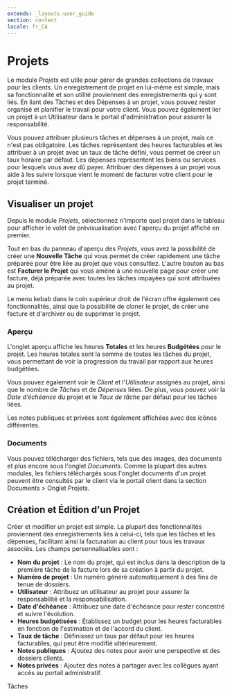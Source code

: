 ```yaml
---
extends: _layouts.user_guide
section: content
locale: fr_CA
---
```


# Projets

Le module *Projets* est utile pour gérer de grandes collections de travaux pour les clients. Un enregistrement de projet en lui-même est simple, mais sa fonctionnalité et son utilité proviennent des enregistrements qui y sont liés. En liant des Tâches et des Dépenses à un projet, vous pouvez rester organisé et planifier le travail pour votre client. Vous pouvez également lier un projet à un Utilisateur dans le portail d'administration pour assurer la responsabilité.

Vous pouvez attribuer plusieurs tâches et dépenses à un projet, mais ce n'est pas obligatoire. Les tâches représentent des heures facturables et les attribuer à un projet avec un taux de tâche défini, vous permet de créer un taux horaire par défaut. Les dépenses représentent les biens ou services pour lesquels vous avez dû payer. Attribuer des dépenses à un projet vous aide à les suivre lorsque vient le moment de facturer votre client pour le projet terminé.

## Visualiser un projet

Depuis le module *Projets*, sélectionnez n'importe quel projet dans le tableau pour afficher le volet de prévisualisation avec l'aperçu du projet affiché en premier.

Tout en bas du panneau d'aperçu des *Projets*, vous avez la possibilité de créer une **Nouvelle Tâche** qui vous permet de créer rapidement une tâche préparée pour être liée au projet que vous consultiez. L'autre bouton au bas est **Facturer le Projet** qui vous amène à une nouvelle page pour créer une facture, déjà préparée avec toutes les tâches impayées qui sont attribuées au projet.

Le menu kebab dans le coin supérieur droit de l'écran offre également ces fonctionnalités, ainsi que la possibilité de cloner le projet, de créer une facture et d'archiver ou de supprimer le projet.

### Aperçu

L'onglet aperçu affiche les heures **Totales** et les heures **Budgétées** pour le projet. Les heures totales sont la somme de toutes les tâches du projet, vous permettant de voir la progression du travail par rapport aux heures budgétées.

Vous pouvez également voir le *Client* et l'*Utilisateur* assignés au projet, ainsi que le nombre de *Tâches* et de *Dépenses* liées. De plus, vous pouvez voir la *Date d'échéance* du projet et le *Taux de tâche* par défaut pour les tâches liées.

Les notes publiques et privées sont également affichées avec des icônes différentes.

### Documents

Vous pouvez télécharger des fichiers, tels que des images, des documents et plus encore sous l'onglet *Documents*. Comme la plupart des autres modules, les fichiers téléchargés sous l'onglet documents d'un projet peuvent être consultés par le client via le portail client dans la section Documents > Onglet Projets.

## Création et Édition d'un Projet

Créer et modifier un projet est simple. La plupart des fonctionnalités proviennent des enregistrements liés à celui-ci, tels que les tâches et les dépenses, facilitant ainsi la facturation au client pour tous les travaux associés. Les champs personnalisables sont :

- **Nom du projet** : Le nom du projet, qui est inclus dans la description de la première tâche de la facture lors de sa création à partir du projet.
- **Numéro de projet** : Un numéro généré automatiquement à des fins de tenue de dossiers.
- **Utilisateur** : Attribuez un utilisateur au projet pour assurer la responsabilité et la responsabilisation.
- **Date d'échéance** : Attribuez une date d'échéance pour rester concentré et suivre l'évolution.
- **Heures budgétisées** : Établissez un budget pour les heures facturables en fonction de l'estimation et de l'accord du client.
- **Taux de tâche** : Définissez un taux par défaut pour les heures facturables, qui peut être modifié ultérieurement.
- **Notes publiques** : Ajoutez des notes pour avoir une perspective et des dossiers clients.
- **Notes privées** : Ajoutez des notes à partager avec les collègues ayant accès au portail administratif.

<x-next url=/fr_CA/tasks>Tâches</x-next>

